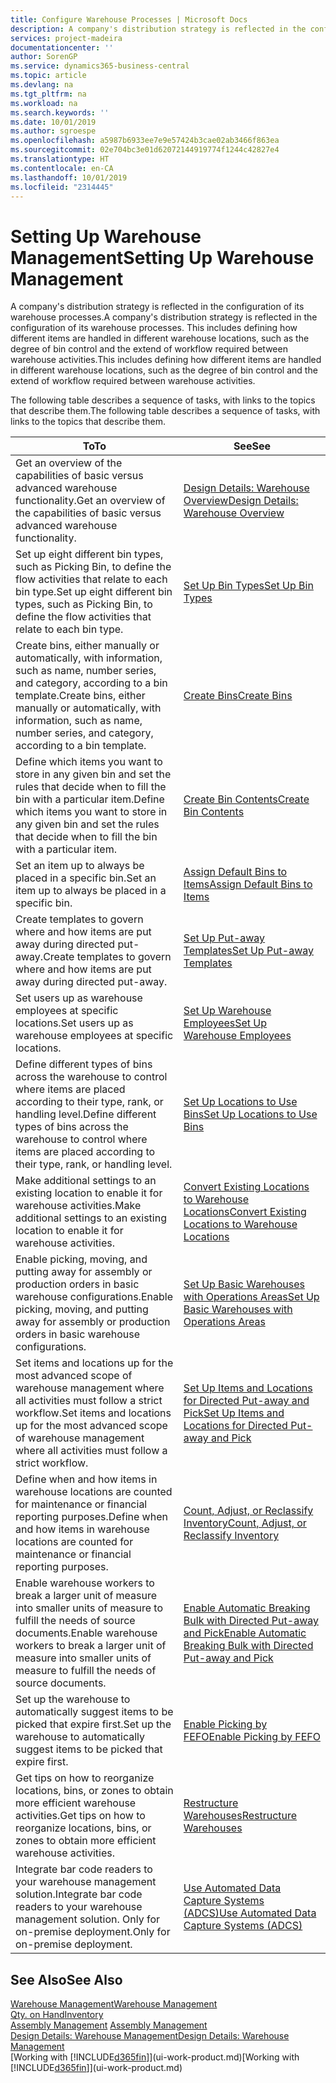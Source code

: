 ```yaml
---
title: Configure Warehouse Processes | Microsoft Docs
description: A company's distribution strategy is reflected in the configuration of its warehouse processes. This includes defining how different items are handled in different warehouse locations, such as the degree of bin control and the extend of workflow required between warehouse activities.
services: project-madeira
documentationcenter: ''
author: SorenGP
ms.service: dynamics365-business-central
ms.topic: article
ms.devlang: na
ms.tgt_pltfrm: na
ms.workload: na
ms.search.keywords: ''
ms.date: 10/01/2019
ms.author: sgroespe
ms.openlocfilehash: a5987b6933ee7e9e57424b3cae02ab3466f863ea
ms.sourcegitcommit: 02e704bc3e01d62072144919774f1244c42827e4
ms.translationtype: HT
ms.contentlocale: en-CA
ms.lasthandoff: 10/01/2019
ms.locfileid: "2314445"
---
```

# <a name="setting-up-warehouse-management"></a><span data-ttu-id="99be1-104">Setting Up Warehouse Management</span><span class="sxs-lookup"><span data-stu-id="99be1-104">Setting Up Warehouse Management</span></span>
<span data-ttu-id="99be1-105">A company's distribution strategy is reflected in the configuration of its warehouse processes.</span><span class="sxs-lookup"><span data-stu-id="99be1-105">A company's distribution strategy is reflected in the configuration of its warehouse processes.</span></span> <span data-ttu-id="99be1-106">This includes defining how different items are handled in different warehouse locations, such as the degree of bin control and the extend of workflow required between warehouse activities.</span><span class="sxs-lookup"><span data-stu-id="99be1-106">This includes defining how different items are handled in different warehouse locations, such as the degree of bin control and the extend of workflow required between warehouse activities.</span></span>  

 <span data-ttu-id="99be1-107">The following table describes a sequence of tasks, with links to the topics that describe them.</span><span class="sxs-lookup"><span data-stu-id="99be1-107">The following table describes a sequence of tasks, with links to the topics that describe them.</span></span>   

|<span data-ttu-id="99be1-108">**To**</span><span class="sxs-lookup"><span data-stu-id="99be1-108">**To**</span></span>|<span data-ttu-id="99be1-109">**See**</span><span class="sxs-lookup"><span data-stu-id="99be1-109">**See**</span></span>|  
|------------|-------------|  
|<span data-ttu-id="99be1-110">Get an overview of the capabilities of basic versus advanced warehouse functionality.</span><span class="sxs-lookup"><span data-stu-id="99be1-110">Get an overview of the capabilities of basic versus advanced warehouse functionality.</span></span>|[<span data-ttu-id="99be1-111">Design Details: Warehouse Overview</span><span class="sxs-lookup"><span data-stu-id="99be1-111">Design Details: Warehouse Overview</span></span>](design-details-warehouse-overview.md)|  
|<span data-ttu-id="99be1-112">Set up eight different bin types, such as Picking Bin, to define the flow activities that relate to each bin type.</span><span class="sxs-lookup"><span data-stu-id="99be1-112">Set up eight different bin types, such as Picking Bin, to define the flow activities that relate to each bin type.</span></span>|[<span data-ttu-id="99be1-113">Set Up Bin Types</span><span class="sxs-lookup"><span data-stu-id="99be1-113">Set Up Bin Types</span></span>](warehouse-how-to-set-up-bin-types.md)|  
|<span data-ttu-id="99be1-114">Create bins, either manually or automatically, with information, such as name, number series, and category, according to a bin template.</span><span class="sxs-lookup"><span data-stu-id="99be1-114">Create bins, either manually or automatically, with information, such as name, number series, and category, according to a bin template.</span></span>|[<span data-ttu-id="99be1-115">Create Bins</span><span class="sxs-lookup"><span data-stu-id="99be1-115">Create Bins</span></span>](warehouse-how-to-create-individual-bins.md)|  
|<span data-ttu-id="99be1-116">Define which items you want to store in any given bin and set the rules that decide when to fill the bin with a particular item.</span><span class="sxs-lookup"><span data-stu-id="99be1-116">Define which items you want to store in any given bin and set the rules that decide when to fill the bin with a particular item.</span></span>|[<span data-ttu-id="99be1-117">Create Bin Contents</span><span class="sxs-lookup"><span data-stu-id="99be1-117">Create Bin Contents</span></span>](warehouse-how-to-set-up-bin-contents.md)|  
|<span data-ttu-id="99be1-118">Set an item up to always be placed in a specific bin.</span><span class="sxs-lookup"><span data-stu-id="99be1-118">Set an item up to always be placed in a specific bin.</span></span>|[<span data-ttu-id="99be1-119">Assign Default Bins to Items</span><span class="sxs-lookup"><span data-stu-id="99be1-119">Assign Default Bins to Items</span></span>](warehouse-how-to-assign-default-bins-to-items.md)|
|<span data-ttu-id="99be1-120">Create templates to govern where and how items are put away during directed put-away.</span><span class="sxs-lookup"><span data-stu-id="99be1-120">Create templates to govern where and how items are put away during directed put-away.</span></span>|[<span data-ttu-id="99be1-121">Set Up Put-away Templates</span><span class="sxs-lookup"><span data-stu-id="99be1-121">Set Up Put-away Templates</span></span>](warehouse-how-to-set-up-put-away-templates.md)|
|<span data-ttu-id="99be1-122">Set users up as warehouse employees at specific locations.</span><span class="sxs-lookup"><span data-stu-id="99be1-122">Set users up as warehouse employees at specific locations.</span></span>|[<span data-ttu-id="99be1-123">Set Up Warehouse Employees</span><span class="sxs-lookup"><span data-stu-id="99be1-123">Set Up Warehouse Employees</span></span>](warehouse-how-to-set-up-warehouse-employees.md)|
|<span data-ttu-id="99be1-124">Define different types of bins across the warehouse to control where items are placed according to their type, rank, or handling level.</span><span class="sxs-lookup"><span data-stu-id="99be1-124">Define different types of bins across the warehouse to control where items are placed according to their type, rank, or handling level.</span></span>|[<span data-ttu-id="99be1-125">Set Up Locations to Use Bins</span><span class="sxs-lookup"><span data-stu-id="99be1-125">Set Up Locations to Use Bins</span></span>](warehouse-how-to-set-up-locations-to-use-bins.md)|
|<span data-ttu-id="99be1-126">Make additional settings to an existing location to enable it for warehouse activities.</span><span class="sxs-lookup"><span data-stu-id="99be1-126">Make additional settings to an existing location to enable it for warehouse activities.</span></span>|[<span data-ttu-id="99be1-127">Convert Existing Locations to Warehouse Locations</span><span class="sxs-lookup"><span data-stu-id="99be1-127">Convert Existing Locations to Warehouse Locations</span></span>](warehouse-how-to-convert-existing-locations-to-warehouse-locations.md)|
|<span data-ttu-id="99be1-128">Enable picking, moving, and putting away for assembly or production orders in basic warehouse configurations.</span><span class="sxs-lookup"><span data-stu-id="99be1-128">Enable picking, moving, and putting away for assembly or production orders in basic warehouse configurations.</span></span>|[<span data-ttu-id="99be1-129">Set Up Basic Warehouses with Operations Areas</span><span class="sxs-lookup"><span data-stu-id="99be1-129">Set Up Basic Warehouses with Operations Areas</span></span>](warehouse-how-to-set-up-basic-warehouses-with-operations-areas.md)|  
|<span data-ttu-id="99be1-130">Set items and locations up for the most advanced scope of warehouse management where all activities must follow a strict workflow.</span><span class="sxs-lookup"><span data-stu-id="99be1-130">Set items and locations up for the most advanced scope of warehouse management where all activities must follow a strict workflow.</span></span>|[<span data-ttu-id="99be1-131">Set Up Items and Locations for Directed Put-away and Pick</span><span class="sxs-lookup"><span data-stu-id="99be1-131">Set Up Items and Locations for Directed Put-away and Pick</span></span>](warehouse-how-to-set-up-items-for-directed-put-away-and-pick.md)|  
|<span data-ttu-id="99be1-132">Define when and how items in warehouse locations are counted for maintenance or financial reporting purposes.</span><span class="sxs-lookup"><span data-stu-id="99be1-132">Define when and how items in warehouse locations are counted for maintenance or financial reporting purposes.</span></span>|[<span data-ttu-id="99be1-133">Count, Adjust, or Reclassify Inventory</span><span class="sxs-lookup"><span data-stu-id="99be1-133">Count, Adjust, or Reclassify Inventory</span></span>](inventory-how-count-adjust-reclassify.md)|
|<span data-ttu-id="99be1-134">Enable warehouse workers to break a larger unit of measure into smaller units of measure to fulfill the needs of source documents.</span><span class="sxs-lookup"><span data-stu-id="99be1-134">Enable warehouse workers to break a larger unit of measure into smaller units of measure to fulfill the needs of source documents.</span></span>|[<span data-ttu-id="99be1-135">Enable Automatic Breaking Bulk with Directed Put-away and Pick</span><span class="sxs-lookup"><span data-stu-id="99be1-135">Enable Automatic Breaking Bulk with Directed Put-away and Pick</span></span>](warehouse-enable-automatic-breaking-bulk-with-directed-put-away-and-pick.md)|  
|<span data-ttu-id="99be1-136">Set up the warehouse to automatically suggest items to be picked that expire first.</span><span class="sxs-lookup"><span data-stu-id="99be1-136">Set up the warehouse to automatically suggest items to be picked that expire first.</span></span>|[<span data-ttu-id="99be1-137">Enable Picking by FEFO</span><span class="sxs-lookup"><span data-stu-id="99be1-137">Enable Picking by FEFO</span></span>](warehouse-picking-by-fefo.md)|
|<span data-ttu-id="99be1-138">Get tips on how to reorganize locations, bins, or zones to obtain more efficient warehouse activities.</span><span class="sxs-lookup"><span data-stu-id="99be1-138">Get tips on how to reorganize locations, bins, or zones to obtain more efficient warehouse activities.</span></span>|[<span data-ttu-id="99be1-139">Restructure Warehouses</span><span class="sxs-lookup"><span data-stu-id="99be1-139">Restructure Warehouses</span></span>](warehouse-how-to-restructure-warehouses.md)|
|<span data-ttu-id="99be1-140">Integrate bar code readers to your warehouse management solution.</span><span class="sxs-lookup"><span data-stu-id="99be1-140">Integrate bar code readers to your warehouse management solution.</span></span> <span data-ttu-id="99be1-141">Only for on-premise deployment.</span><span class="sxs-lookup"><span data-stu-id="99be1-141">Only for on-premise deployment.</span></span>|[<span data-ttu-id="99be1-142">Use Automated Data Capture Systems (ADCS)</span><span class="sxs-lookup"><span data-stu-id="99be1-142">Use Automated Data Capture Systems (ADCS)</span></span>](warehouse-use-automated-data-capture-systems-adcs.md)|

## <a name="see-also"></a><span data-ttu-id="99be1-143">See Also</span><span class="sxs-lookup"><span data-stu-id="99be1-143">See Also</span></span>  
[<span data-ttu-id="99be1-144">Warehouse Management</span><span class="sxs-lookup"><span data-stu-id="99be1-144">Warehouse Management</span></span>](warehouse-manage-warehouse.md)  
[<span data-ttu-id="99be1-145">Qty. on Hand</span><span class="sxs-lookup"><span data-stu-id="99be1-145">Inventory</span></span>](inventory-manage-inventory.md)  
<span data-ttu-id="99be1-146">[Assembly Management](assembly-assemble-items.md)  </span><span class="sxs-lookup"><span data-stu-id="99be1-146">[Assembly Management](assembly-assemble-items.md)  </span></span>  
[<span data-ttu-id="99be1-147">Design Details: Warehouse Management</span><span class="sxs-lookup"><span data-stu-id="99be1-147">Design Details: Warehouse Management</span></span>](design-details-warehouse-management.md)  
<span data-ttu-id="99be1-148">[Working with [!INCLUDE[d365fin](includes/d365fin_md.md)]](ui-work-product.md)</span><span class="sxs-lookup"><span data-stu-id="99be1-148">[Working with [!INCLUDE[d365fin](includes/d365fin_md.md)]](ui-work-product.md)</span></span>
